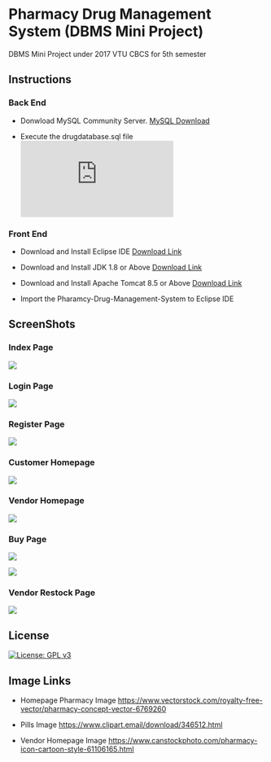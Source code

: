 # Pharmacy Drug Management System (DBMS Mini Project)
DBMS Mini Project under 2017 VTU CBCS for 5th semester

## Instructions
### Back End
* Donwload MySQL Community Server.
  [MySQL Download](https://dev.mysql.com/downloads/windows/installer/8.0.html)

* Execute the drugdatabase.sql file ![](https://github.com/Sathvik149/Pharmacy-Drug-Management-System/blob/master/drugdatabase.sql)

### Front End
* Download and Install Eclipse IDE [Download Link](https://www.eclipse.org/downloads/packages/release/2019-12/r/eclipse-ide-enterprise-java-developers)

* Download and Install JDK 1.8 or Above [Download Link](https://www.oracle.com/technetwork/java/javase/downloads/index.html)

* Download and Install Apache Tomcat 8.5 or Above [Download Link](https://tomcat.apache.org/download-80.cgi)

* Import the Pharamcy-Drug-Management-System to Eclipse IDE 

## ScreenShots
### Index Page
![](Screenshots/Index.png)


### Login Page
![](Screenshots/Login.png)


### Register Page
![](Screenshots/SellerRegister.png)


### Customer Homepage
![](Screenshots/CustomerHomepage.png)


### Vendor Homepage
![](Screenshots/VendorHomepage.png)


### Buy Page
![](Screenshots/Buy%201.png)


![](Screenshots/Buy%202.png)


### Vendor Restock Page
![](Screenshots/Restock.png)


## License
[![License: GPL v3](https://img.shields.io/badge/License-GPLv3-blue.svg)](https://github.com/Znsored/Pharmacy-Drug-Management-System/blob/master/LICENSE)

## Image Links

* Homepage Pharmacy Image
  https://www.vectorstock.com/royalty-free-vector/pharmacy-concept-vector-6769260

* Pills Image
  https://www.clipart.email/download/346512.html
  
* Vendor Homepage Image
  https://www.canstockphoto.com/pharmacy-icon-cartoon-style-61106165.html
